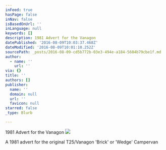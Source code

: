 ```yaml
---
inFeed: true
hasPage: false
inNav: false
isBasedOnUrl: ''
inLanguage: null
keywords: []
description: 1981 Advert for the Vanagon
datePublished: '2016-08-09T10:03:37.468Z'
dateModified: '2016-08-09T10:01:10.252Z'
sourcePath: _posts/2016-08-09-cd5b772b-03e3-494e-a184-5604b79cbe1f.md
author:
  - name: ''
    url: ''
via: {}
title: ''
authors: []
publisher:
  name: ''
  domain: null
  url: ''
  favicon: null
starred: false
_type: Blurb

---
```

1981 Advert for the Vanagon
![](https://the-grid-user-content.s3-us-west-2.amazonaws.com/ccc356c1-e800-4b2c-a723-cad765a636e8.jpg)

A 1981 advert for the original T25/Vanagon 'Brick' or 'Wedge' Campervan